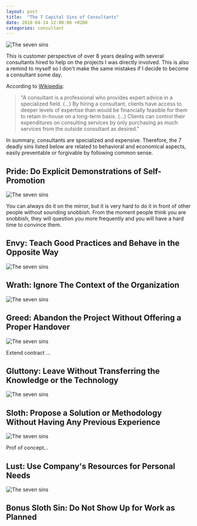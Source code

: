 ```yaml
---
layout: post
title:  "The 7 Capital Sins of Consultants"
date: 2018-04-14 12:00:00 +0200
categories: consultant
---
```


![The seven sins](/images/posts/seven-sins.jpg)

This is customer perspective of over 8 years dealing with several consultants hired to help on the projects I was directly involved. This is also a remind to myself so I don't make the same mistakes if I decide to become a consultant some day.

<!-- more -->

According to [Wikipedia][wikipedia-consultant]:

> "A consultant is a professional who provides expert advice in a specialized field. (...) By hiring a consultant, clients have access to deeper levels of expertise than would be financially feasible for them to retain in-house on a long-term basis. (...) Clients can control their expenditures on consulting services by only purchasing as much services from the outside consultant as desired."

In summary, consultants are specialized and expensive. Therefore, the 7 deadly sins listed below are related to behavioral and economical aspects, easily preventable or forgivable by following common sense.

## Pride: Do Explicit Demonstrations of Self-Promotion

![The seven sins](/images/posts/seven-sins-pride.jpg)

You can always do it on the mirror, but it is very hard to do it in front of other people without sounding snobbish. From the moment people think you are snobbish, they will question you more frequently and you will have a hard time to convince them.

## Envy: Teach Good Practices and Behave in the Opposite Way

![The seven sins](/images/posts/seven-sins-envy.jpg)

## Wrath: Ignore The Context of the Organization

![The seven sins](/images/posts/seven-sins-wrath.jpg)

## Greed: Abandon the Project Without Offering a Proper Handover

![The seven sins](/images/posts/seven-sins-greed.jpg)

Extend contract ...

## Gluttony: Leave Without Transferring the Knowledge or the Technology

![The seven sins](/images/posts/seven-sins-gluttony.jpg)

## Sloth: Propose a Solution or Methodology Without Having Any Previous Experience

![The seven sins](/images/posts/seven-sins-sloth.jpg)

Prof of concept...

## Lust: Use Company's Resources for Personal Needs

![The seven sins](/images/posts/seven-sins-lust.jpg)

[wikipedia-consultant]: https://en.wikipedia.org/wiki/Consultant

## Bonus Sloth Sin: Do Not Show Up for Work as Planned

